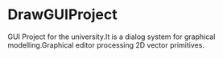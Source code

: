 # DrawGUIProject
GUI Project for the university.It is a dialog system for graphical modelling.Graphical editor processing 2D vector primitives.
